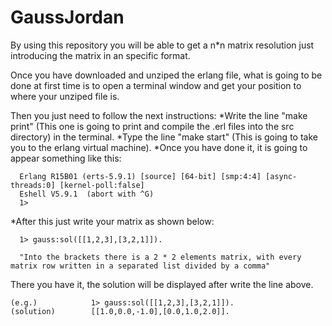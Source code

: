 GaussJordan
===========
By using this repository you will be able to get a n*n matrix resolution just introducing the matrix in an specific format.

Once you have downloaded and unziped the erlang file, what is going to be done at first time is to open a terminal window and get your position to where your unziped file is.

Then you just need to follow the next instructions:
  *Write the line "make print" (This one is going to print and compile the .erl files into the src directory) in the        terminal.
  *Type the line "make start" (This is going to take you to the erlang virtual machine).
  *Once you have done it, it is going to appear something like this:  
  
      Erlang R15B01 (erts-5.9.1) [source] [64-bit] [smp:4:4] [async-threads:0] [kernel-poll:false]
      Eshell V5.9.1  (abort with ^G)
      1>
      
  *After this just write your matrix as shown below:
  
      1> gauss:sol([[1,2,3],[3,2,1]]).
      
      "Into the brackets there is a 2 * 2 elements matrix, with every matrix row written in a separated list divided by a comma"
      
  There you have it, the solution will be displayed after write the line above.
  
    (e.g.)            1> gauss:sol([[1,2,3],[3,2,1]]).
    (solution)        [[1.0,0.0,-1.0],[0.0,1.0,2.0]].
